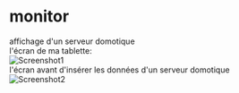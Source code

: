 # monitor
affichage d'un serveur domotique<br>
l'écran de ma tablette:<br>
<img src="/mgrafr/monitor/raw/main/readme_img/image1.jpg" alt="Screenshot1" style="max-width: 100%;"><br>
l'écran avant d'insérer les données d'un serveur domotique<br>
<img src="/mgrafr/monitor/raw/main/readme_img/image2.jpg" alt="Screenshot2" style="max-width: 100%;"><br>
